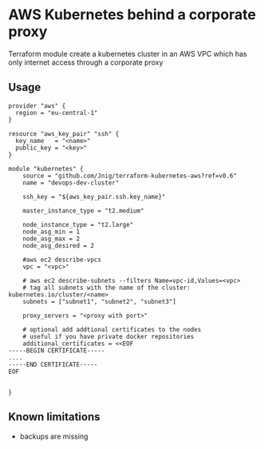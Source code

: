 AWS Kubernetes behind a corporate proxy
=======================================
Terraform module create a kubernetes cluster in an AWS VPC which has only internet access through a corporate proxy

Usage
-----

```hcl
provider "aws" {
  region = "eu-central-1"
}

resource "aws_key_pair" "ssh" {
  key_name   = "<name>"
  public_key = "<key>"
}

module "kubernetes" {
    source = "github.com/Jnig/terraform-kubernetes-aws?ref=v0.6"
    name = "devops-dev-cluster"

    ssh_key = "${aws_key_pair.ssh.key_name}"

    master_instance_type = "t2.medium"

    node_instance_type = "t2.large"
    node_asg_min = 1
    node_asg_max = 2
    node_asg_desired = 2

    #aws ec2 describe-vpcs
    vpc = "<vpc>"

    # aws ec2 describe-subnets --filters Name=vpc-id,Values=<vpc>
    # tag all subnets with the name of the cluster: kubernetes.io/cluster/<name>
    subnets = ["subnet1", "subnet2", "subnet3"]

    proxy_servers = "<proxy with port>"
    
    # optional add addtional certificates to the nodes
    # useful if you have private docker repositories
    additional_certificates = <<EOF
-----BEGIN CERTIFICATE-----
.... 
-----END CERTIFICATE-----    
EOF
    
    
}
```

Known limitations
------------
* backups are missing

